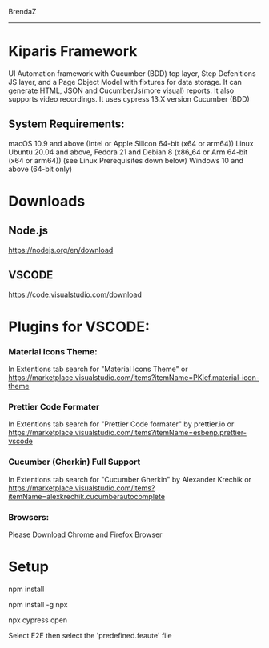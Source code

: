
BrendaZ

--------------------
# Kiparis Framework

UI Automation framework with Cucumber (BDD) top layer, Step Defenitions JS layer, and a Page Object Model with fixtures for data storage.
It can generate HTML, JSON and CucumberJs(more visual) reports. It also supports video recordings.
It uses cypress 13.X version Cucumber (BDD)

## System Requirements:

macOS 10.9 and above (Intel or Apple Silicon 64-bit (x64 or arm64))
Linux Ubuntu 20.04 and above, Fedora 21 and Debian 8 (x86_64 or Arm 64-bit (x64 or arm64)) (see Linux Prerequisites down below)
Windows 10 and above (64-bit only)

# Downloads

## Node.js 
https://nodejs.org/en/download

## VSCODE
https://code.visualstudio.com/download

# Plugins for VSCODE:

### Material Icons Theme:
In Extentions tab search for "Material Icons Theme"
or 
https://marketplace.visualstudio.com/items?itemName=PKief.material-icon-theme

### Prettier Code Formater
In Extentions tab search for "Prettier Code formater" by prettier.io
or 
https://marketplace.visualstudio.com/items?itemName=esbenp.prettier-vscode

### Cucumber (Gherkin) Full Support
In Extentions tab search for "Cucumber Gherkin" by Alexander Krechik
or
https://marketplace.visualstudio.com/items?itemName=alexkrechik.cucumberautocomplete

### Browsers:
Please Download Chrome and Firefox Browser

# Setup

npm install

npm install -g npx

npx cypress open

Select E2E then select the 'predefined.feaute' file
